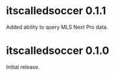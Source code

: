# itscalledsoccer 0.1.1

Added ability to query MLS Next Pro data.
# itscalledsoccer 0.1.0

Initial release.
